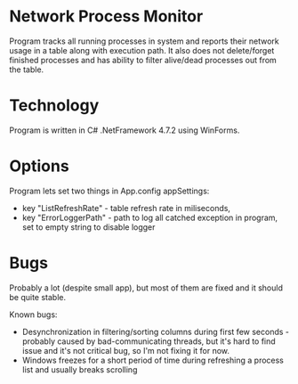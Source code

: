 # Network Process Monitor
Program tracks all running processes in system and reports their network usage in a table along with execution path.
It also does not delete/forget finished processes and has ability to filter alive/dead processes out from the table.

# Technology
Program is written in C# .NetFramework 4.7.2 using WinForms.

# Options
Program lets set two things in App.config appSettings:
- key "ListRefreshRate" - table refresh rate in miliseconds,
- key "ErrorLoggerPath" - path to log all catched exception in program, set to empty string to disable logger

# Bugs
Probably a lot (despite small app), but most of them are fixed and it should be quite stable.

Known bugs:
- Desynchronization in filtering/sorting columns during first few seconds - probably caused by bad-communicating threads, but 
it's hard to find issue and it's not critical bug, so I'm not fixing it for now.
- Windows freezes for a short period of time during refreshing a process list and usually breaks scrolling
